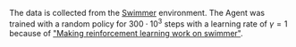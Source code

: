 The data is collected from the [Swimmer](https://gymnasium.farama.org/environments/mujoco/swimmer/) environment. The Agent was trained with a random policy for $300 \cdot 10^3$ steps with a learning rate of $\gamma = 1$ because of ["Making reinforcement learning work on swimmer"](https://arxiv.org/abs/2208.07587).
